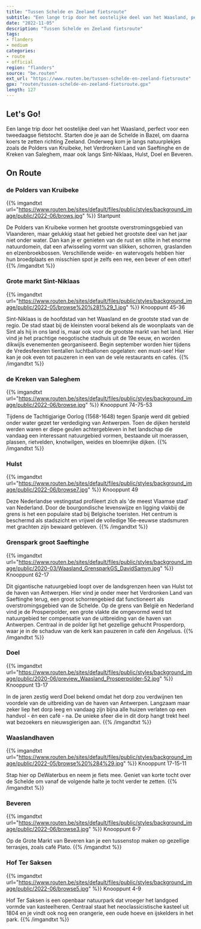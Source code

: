 ```yaml
---
title: "Tussen Schelde en Zeeland fietsroute"
subtitle: "Een lange trip door het oostelijke deel van het Waasland, perfect voor een tweedaagse fietstocht"
date: "2022-11-05"
description: "Tussen Schelde en Zeeland fietsroute"
tags:
- flanders
- medium
categories:
- route
- official
region: "flanders"
source: "be.routen"
ext_url: "https://www.routen.be/tussen-schelde-en-zeeland-fietsroute"
gpx: "routen/tussen-schelde-en-zeeland-fietsroute.gpx"
length: 127
---
```


## Let's Go!

Een lange trip door het oostelijke deel van het Waasland, perfect voor een tweedaagse fietstocht. Starten doe je aan de Schelde in Bazel, om daarna koers te zetten richting Zeeland. Onderweg kom je langs natuurplekjes zoals de Polders van Kruibeke, het Verdronken Land van Saeftinghe en de Kreken van Saleghem, maar ook langs Sint-Niklaas, Hulst, Doel en Beveren.

## On Route

### de Polders van Kruibeke

{{% imgandtxt url="https://www.routen.be/sites/default/files/public/styles/background_image/public/2022-06/brows.jpg" %}}
Startpunt

De Polders van Kruibeke vormen het grootste overstromingsgebied van Vlaanderen, maar gelukkig staat het gebied het grootste deel van het jaar niet onder water. Dan kan je er genieten van de rust en stilte in het enorme natuurdomein, dat een afwisseling vormt van slikken, schorren, graslanden en elzenbroekbossen. Verschillende weide- en watervogels hebben hier hun broedplaats en misschien spot je zelfs een ree, een bever of een otter!
{{% /imgandtxt %}}

### Grote markt Sint-Niklaas

{{% imgandtxt url="https://www.routen.be/sites/default/files/public/styles/background_image/public/2022-05/browse%20%281%29_1.jpg" %}}
Knooppunt 45-36

Sint-Niklaas is de hoofdstad van het Waasland en de grootste stad van de regio. De stad staat bij de kleinsten vooral bekend als de woonplaats van de Sint als hij in ons land is, maar ook voor de grootste markt van het land. Hier vind je het prachtige neogotische stadhuis uit de 19e eeuw, en worden dikwijls evenementen georganiseerd. Begin september worden hier tijdens de Vredesfeesten tientallen luchtballonen opgelaten: een must-see! Hier kan je ook even tot pauzeren in een van de vele restaurants en cafés.
{{% /imgandtxt %}}

### de Kreken van Saleghem

{{% imgandtxt url="https://www.routen.be/sites/default/files/public/styles/background_image/public/2022-06/browse.jpg" %}}
Knooppunt 74-75-53

Tijdens de Tachtigjarige Oorlog (1568-1648) tegen Spanje werd dit gebied onder water gezet ter verdediging van Antwerpen. Toen de dijken hersteld werden waren er diepe geulen achtergebleven in het landschap die vandaag een interessant natuurgebied vormen, bestaande uit moerassen, plassen, rietvelden, knotwilgen, weides en bloemrijke dijken.
{{% /imgandtxt %}}

### Hulst

{{% imgandtxt url="https://www.routen.be/sites/default/files/public/styles/background_image/public/2022-06/browse7.jpg" %}}
Knooppunt 49

Deze Nederlandse vestingstad profileert zich als 'de meest Vlaamse stad' van Nederland. Door de bourgondische levenswijze en ligging vlakbij de grens is het een populaire stad bij Belgische toeristen. Het centrum is beschermd als stadszicht en vrijwel de volledige 16e-eeuwse stadsmuren met grachten zijn bewaard gebleven.
{{% /imgandtxt %}}

### Grenspark groot Saeftinghe

{{% imgandtxt url="https://www.routen.be/sites/default/files/public/styles/background_image/public/2020-03/Waasland_GrensparkGS_DavidSamyn.jpg" %}}
Knooppunt 62-17

Dit gigantische natuurgebied loopt over de landsgrenzen heen van Hulst tot de haven van Antwerpen. Hier vind je onder meer het Verdronken Land van Saeftinghe terug, een groot schorrengebied dat functioneert als overstromingsgebied van de Schelde. Op de grens van België en Nederland vind je de Prosperpolder, een grote vlakte die omgevormd werd tot natuurgebied ter compensatie van de uitbreiding van de haven van Antwerpen. Centraal in de polder ligt het gezellige gehucht Prosperdorp, waar je in de schaduw van de kerk kan pauzeren in café den Angeluus.
{{% /imgandtxt %}}

### Doel

{{% imgandtxt url="https://www.routen.be/sites/default/files/public/styles/background_image/public/2020-06/preview_Waasland_Prosperpolder-52.jpg" %}}
Knooppunt 13-17

In de jaren zestig werd Doel bekend omdat het dorp zou verdwijnen ten voordele van de uitbreiding van de haven van Antwerpen. Langzaam maar zeker liep het dorp leeg en vandaag zijn bijna alle huizen verlaten op een handvol - én een café - na. De unieke sfeer die in dit dorp hangt trekt heel wat bezoekers en nieuwsgierigen aan.
{{% /imgandtxt %}}

### Waaslandhaven

{{% imgandtxt url="https://www.routen.be/sites/default/files/public/styles/background_image/public/2022-05/browse%20%284%29.jpg" %}}
Knooppunt 17-15-11

Stap hier op DeWaterbus en neem je fiets mee. Geniet van korte tocht over de Schelde om vanaf de volgende halte je tocht verder te zetten.
{{% /imgandtxt %}}

### Beveren

{{% imgandtxt url="https://www.routen.be/sites/default/files/public/styles/background_image/public/2022-06/browse3.jpg" %}}
Knooppunt 6-7

Op de Grote Markt van Beveren kan je een tussenstop maken op gezellige terrasjes, zoals café Plato.
{{% /imgandtxt %}}

### Hof Ter Saksen

{{% imgandtxt url="https://www.routen.be/sites/default/files/public/styles/background_image/public/2022-06/browse5.jpg" %}}
Knooppunt 4-9

Hof Ter Saksen is een openbaar natuurpark dat vroeger het landgoed vormde van kasteelheren. Centraal staat het neoclassicistische kasteel uit 1804 en je vindt ook nog een orangerie, een oude hoeve en ijskelders in het park.
{{% /imgandtxt %}}


